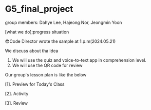 # G5_final_project 
group members: Dahye Lee, Hajeong Nor, Jeongmin Yoon

[what we do];progress situation

😎Code Director wrote the sample at 1.p.m(2024.05.21)

We discuss about tha idea

1) We will use the quiz and voice-to-text app in comprehension level.
2) We will use the QR code for review
   
Our group's lesson plan is like the below

[1]. Preview for Today's Class

[2]. Activity

[3]. Review
